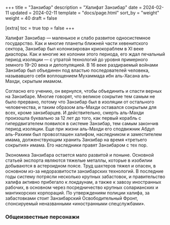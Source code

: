 +++
title = "Занзибар"
description = "Халифат Занзибар"
date = 2024-02-11
updated = 2024-02-11
template = "docs/page.html"
sort_by = "weight"
weight = 40
draft = false

[extra]
toc = true
top = false
+++

Халифат Занзибар — маленькое и слабо развитое односистемное государство. Как и многие планеты ближней части хевенитского сектора, Занзибар был колонизирован криокораблем в XI веке диаспоры. Как и многие же колонии этого периода,  его ждал печальный период изоляции — с утратой технологий до уровня примерного земного 19–20 века и депопуляцией. В 16 веке раздираемый войнами Занзибар был объединен под властью последователей человека, называвшего себя воплощением Мухаммада ибн аль-Хасана аль-Махди, скрытым имамом.

Согласно его учению, он вернулся, чтобы объединить и спасти верных на Занзибаре. Многие говорят, что великое сокрытие тем самым не было прервано, потому что Занзибар был в изоляции от остального человечества, и таким образом аль-Махди оставался сокрытым для всех, кроме занзибарцев. И действительно, смерть аль-Махди произошла буквально за 12 лет до того, как первый корабль с гипердвигателем появился в системе Занзибар, тем самым закончив период изоляции. Еще при жизни аль-Махди его сподвижник Абдул аль-Рахими был провозглашен халифом, наследником и заместителем имама, долженствующим хранить Занзибар на время «третьего сокрытия» имама. Его наследники правят Занзибаром с тех пор.

Экономика Занзибара остается мало развитой и поныне. Основной статьей экспорта являются тяжелые металлы, которые в изобилии добываются в астероидном поясе. Труд шахтеров тяжел и опасен, в основном из-за недоразвитости занзибарских технологий. В последние годы систему потрясли несколько крупных забастовок, и правительство халифа активно прибегало к локдаунам, а также к завозу иностранных рабочих, в основном через посредничество крупных соларианских и мантикорских корпораций. По утверждениям полиции халифа, за забастовками стоит Занзибарский Освободительный Фронт, спонсируемый неназванными «иностранными спецслужбами».


### Общеизвестные персонажи


<br style="clear:both" >